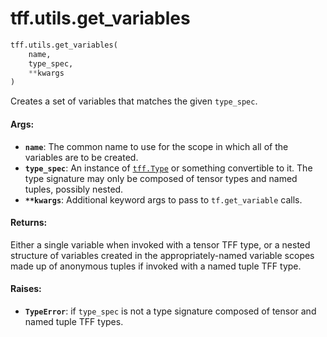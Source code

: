 <div itemscope itemtype="http://developers.google.com/ReferenceObject">
<meta itemprop="name" content="tff.utils.get_variables" />
<meta itemprop="path" content="Stable" />
</div>

# tff.utils.get_variables

``` python
tff.utils.get_variables(
    name,
    type_spec,
    **kwargs
)
```

Creates a set of variables that matches the given `type_spec`.

#### Args:

* <b>`name`</b>: The common name to use for the scope in which all of the variables are
    to be created.
* <b>`type_spec`</b>: An instance of <a href="../../tff/Type.md"><code>tff.Type</code></a> or something convertible to it. The
    type signature may only be composed of tensor types and named tuples,
    possibly nested.
* <b>`**kwargs`</b>: Additional keyword args to pass to `tf.get_variable` calls.


#### Returns:

Either a single variable when invoked with a tensor TFF type, or a nested
structure of variables created in the appropriately-named variable scopes
made up of anonymous tuples if invoked with a named tuple TFF type.


#### Raises:

* <b>`TypeError`</b>: if `type_spec` is not a type signature composed of tensor and
    named tuple TFF types.